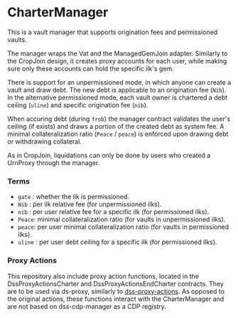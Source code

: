 # CharterManager

This is a vault manager that supports origination fees and permissioned vaults.

The manager wraps the Vat and the ManagedGemJoin adapter. Similarly to the CropJoin design, it creates proxy accounts for each user, while making sure only these accounts can hold the specific ilk's gem.

There is support for an unpermissioned mode, in which anyone can create a vault and draw debt. The new debt is applicable to an origination fee (`Nib`).
In the alternative permissioned mode, each vault owner is chartered a debt ceiling (`uline`) and specific origination fee (`nib`).

When accuring debt (during `frob`) the manager contract validates the user's ceiling (if exists) and draws a portion of the created debt as system fee.
A minimal collateralization ratio (`Peace` / `peace`) is enforced upon drawing debt or withdrawing collateral.

As in CropJoin, liquidations can only be done by users who created a UrnProxy through the manager.

### Terms

- `gate` : whether the ilk is permissioned.
- `Nib` : per ilk relative fee (for unpermissioned ilks).
- `nib` : per user relative fee for a specific ilk (for permissioned ilks).
- `Peace`: minimal collateralization ratio (for vaults in unpermissioned ilks).
- `peace`: per user minimal collateralization ratio (for vaults in permissioned ilks).
- `uline` : per user debt ceiling for a specific ilk (for permissioned ilks).

### Proxy Actions

This repository also include proxy action functions, located in the DssProxyActionsCharter and DssProxyActionsEndCharter contracts. They are to be used via ds-proxy, similarly to [dss-proxy-actions](https://github.com/makerdao/dss-proxy-actions).
As opposed to the original actions, these functions interact with the CharterManager and are not based on dss-cdp-manager as a CDP registry.
